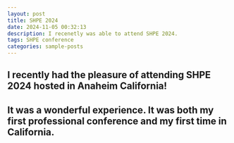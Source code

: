 ```yaml
---
layout: post
title: SHPE 2024
date: 2024-11-05 00:32:13
description: I recenetly was able to attend SHPE 2024.
tags: SHPE conference
categories: sample-posts
---
```


I recently had the pleasure of attending SHPE 2024 hosted in Anaheim California!
---
It was a wonderful experience. It was both my first professional conference and my first time in California.
---
